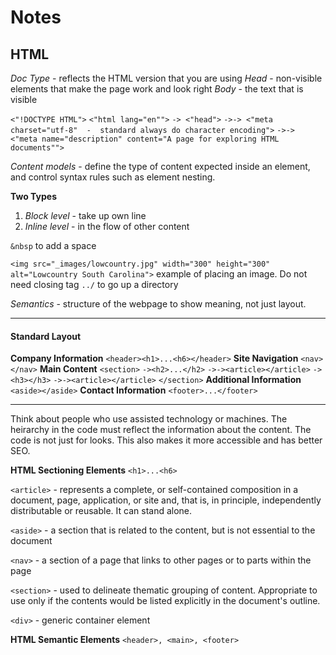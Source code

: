 # Notes

## HTML

*Doc Type*  -  reflects the HTML version that you are using
*Head*  -  non-visible elements that make the page work and look right
*Body*  -  the text that is visible

`<"!DOCTYPE HTML">`
`<"html lang="en"">`
`-> <"head">`
`->-> <"meta charset="utf-8"  -  standard always do character encoding">`
`->-> <"meta name="description" content="A page for exploring HTML documents"">`

*Content models*  - define the type of content expected inside an element, and control syntax rules such as element nesting.

**Two Types**
1. *Block level* - take up own line
2. *Inline level* - in the flow of other content

`&nbsp` to add a space

`<img src="_images/lowcountry.jpg" width="300" height="300" alt="Lowcountry South Carolina">` example of placing an image. Do not need closing tag
`../` to go up a directory

*Semantics* - structure of the webpage to show meaning, not just layout.

---
#### Standard Layout
**Company Information**
`<header><h1>...<h6></header>`
**Site Navigation**
`<nav></nav>`
**Main Content**
`<section>`
`-><h2>...</h2>`
`->-><article></article>`
`-><h3></h3>`
`->-><article></article>`
`</section>`
**Additional Information**
`<aside></aside>`
**Contact Information**
`<footer>...</footer>`

---
Think about people who use assisted technology or machines.  The heirarchy in the code must reflect the information about the content.  The code is not just for looks.  This also makes it more accessible and has better SEO.

**HTML Sectioning Elements**
`<h1>...<h6>`

`<article>` - represents a complete, or self-contained composition in a document, page, application, or site and, that is, in principle, independently distributable or reusable.  It can stand alone.

`<aside>` - a section that is related to the content, but is not essential to the document

`<nav>` - a section of a page that links to other pages or to parts within the page

`<section>` - used to delineate thematic grouping of content. Appropriate to use only if the contents would be listed explicitly in the document's outline.

`<div>` - generic container element

**HTML Semantic Elements**
`<header>, <main>, <footer>`
